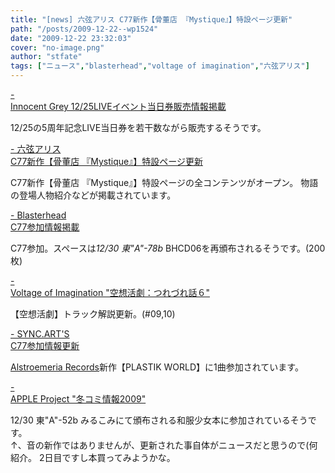 ```yaml
---
title: "[news] 六弦アリス C77新作【骨董店 『Mystique』】特設ページ更新"
path: "/posts/2009-12-22--wp1524"
date: "2009-12-22 23:32:03"
cover: "no-image.png"
author: "stfate"
tags: ["ニュース","blasterhead","voltage of imagination","六弦アリス"]
---
```


<style type="text/css">
<!--
p {white-space: pre-wrap};
-->
</style>

<a  href="http://www.gungnir.co.jp/innocentgrey/index3.html" target="_blank">- Innocent Grey 12/25LIVEイベント当日券販売情報掲載</a>
<div >12/25の5周年記念LIVE当日券を若干数ながら販売するそうです。</div>

<a  href="http://www.rokugen.net/" target="_blank">- 六弦アリス C77新作【骨董店 『Mystique』】特設ページ更新</a>
<div >C77新作【骨董店 『Mystique』】特設ページの全コンテンツがオープン。
物語の登場人物紹介などが掲載されています。</div>

<a  href="http://www.blasterhead.com/" target="_blank">- Blasterhead C77参加情報掲載</a>
<div >C77参加。スペースは<em>12/30 東"A"-78b</em>
BHCD06を再頒布されるそうです。(200枚)</div>

<a  href="http://www.voltagenation.com/blog/" target="_blank">- Voltage of Imagination "空想活劇：つれづれ話６"</a>
<div >【空想活劇】トラック解説更新。(#09,10)</div>

<a  href="http://syncarts.jp/" target="_blank">- SYNC.ART'S C77参加情報更新</a>
<div ><a href="http://www.alst.net/">Alstroemeria Records</a>新作【PLASTIK WORLD】に1曲参加されています。</div>

<a  href="http://www.kirie.net/~appleproject/" target="_blank">- APPLE Project "冬コミ情報2009"</a>
<div >12/30 東"A"-52b みるこみにて頒布される和服少女本に参加されているそうです。
<div >↑、音の新作ではありませんが、更新された事自体がニュースだと思うので(何 紹介。
2日目ですし本買ってみようかな。</div></div>